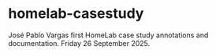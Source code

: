 # homelab-casestudy
José Pablo Vargas first HomeLab case study annotations and documentation. Friday 26 September 2025.
